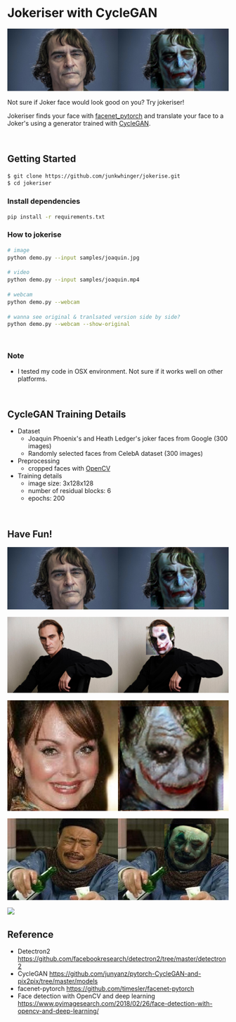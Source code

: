 # Jokeriser with CycleGAN

![](translated_samples/joaquin.jpg)

Not sure if Joker face would look good on you? Try jokeriser!

Jokeriser finds your face with <a href="https://github.com/timesler/facenet-pytorch">facenet_pytorch</a>  and translate your face to a Joker's using a generator trained with <a href="https://arxiv.org/pdf/1703.10593.pdf">CycleGAN</a>. 

<br>

## Getting Started

```bash
$ git clone https://github.com/junkwhinger/jokerise.git
$ cd jokeriser
```

### Install dependencies

```bash
pip install -r requirements.txt
```

### How to jokerise

```bash
# image
python demo.py --input samples/joaquin.jpg

# video
python demo.py --input samples/joaquin.mp4

# webcam
python demo.py --webcam

# wanna see original & tranlsated version side by side?
python demo.py --webcam --show-original
```

<br>

### Note

- I tested my code in OSX environment. Not sure if it works well on other platforms.

<br>

## CycleGAN Training Details

- Dataset
  - Joaquin Phoenix's and Heath Ledger's joker faces from Google (300 images)
  - Randomly selected faces from CelebA dataset (300 images)
- Preprocessing
  - cropped faces with <a href="https://www.pyimagesearch.com/2018/02/26/face-detection-with-opencv-and-deep-learning/">OpenCV</a>
- Training details
  - image size: 3x128x128
  - number of residual blocks: 6
  - epochs: 200

<br>

## Have Fun!

![](translated_samples/joaquin.jpg)

![](translated_samples/joaquin2.jpg)

![](translated_samples/lady.jpg)

![](translated_samples/kim.jpg)

![](translated_samples/joaquin.gif)



## Reference

- Detectron2 https://github.com/facebookresearch/detectron2/tree/master/detectron2
- CycleGAN https://github.com/junyanz/pytorch-CycleGAN-and-pix2pix/tree/master/models
- facenet-pytorch https://github.com/timesler/facenet-pytorch
- Face detection with OpenCV and deep learning https://www.pyimagesearch.com/2018/02/26/face-detection-with-opencv-and-deep-learning/